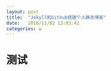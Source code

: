 ```yaml
---
layout: post
title:  "Jekyll和Github搭建个人静态博客"
date:   2016/11/02 13:03:42
categories: w
---
```

# 测试
